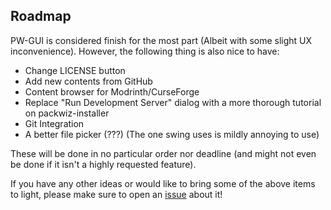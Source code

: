 ## Roadmap
PW-GUI is considered finish for the most part (Albeit with some slight UX inconvenience). However, the following thing is also nice to have:

- Change LICENSE button
- Add new contents from GitHub
- Content browser for Modrinth/CurseForge
- Replace "Run Development Server" dialog with a more thorough tutorial on packwiz-installer
- Git Integration
- A better file picker (???) (The one swing uses is mildly annoying to use)

These will be done in no particular order nor deadline (and might not even be done if it isn't a highly requested feature).

If you have any other ideas or would like to bring some of the above items to light, please make sure to open an [issue](https://github.com/Kenny-Hui/PW-GUI) about it!